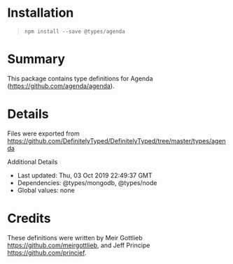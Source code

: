 # Installation
> `npm install --save @types/agenda`

# Summary
This package contains type definitions for Agenda (https://github.com/agenda/agenda).

# Details
Files were exported from https://github.com/DefinitelyTyped/DefinitelyTyped/tree/master/types/agenda

Additional Details
 * Last updated: Thu, 03 Oct 2019 22:49:37 GMT
 * Dependencies: @types/mongodb, @types/node
 * Global values: none

# Credits
These definitions were written by Meir Gottlieb <https://github.com/meirgottlieb>, and Jeff Principe <https://github.com/princjef>.
